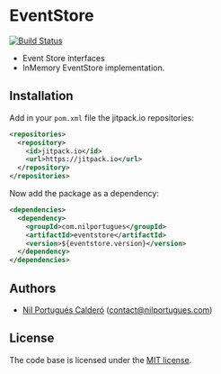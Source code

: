 # EventStore

[![Build Status](https://travis-ci.org/com-nilportugues/com.nilportugues.eventstore.svg?branch=master)](https://travis-ci.org/com-nilportugues/com.nilportugues.eventstore)

- Event Store interfaces 
- InMemory EventStore implementation.

## Installation

Add in your `pom.xml` file the jitpack.io repositories:

```xml
<repositories>
  <repository>
    <id>jitpack.io</id>
    <url>https://jitpack.io</url>
  </repository>
</repositories>
```
  
Now add the package as a dependency: 

```xml
<dependencies>		
  <dependency>
    <groupId>com.nilportugues</groupId>
    <artifactId>eventstore</artifactId>
    <version>${eventstore.version}</version>
  </dependency>
</dependencies>  
```

## Authors

* [Nil Portugués Calderó](https://nilportugues.com) (contact@nilportugues.com)


## License
The code base is licensed under the [MIT license](LICENSE).
